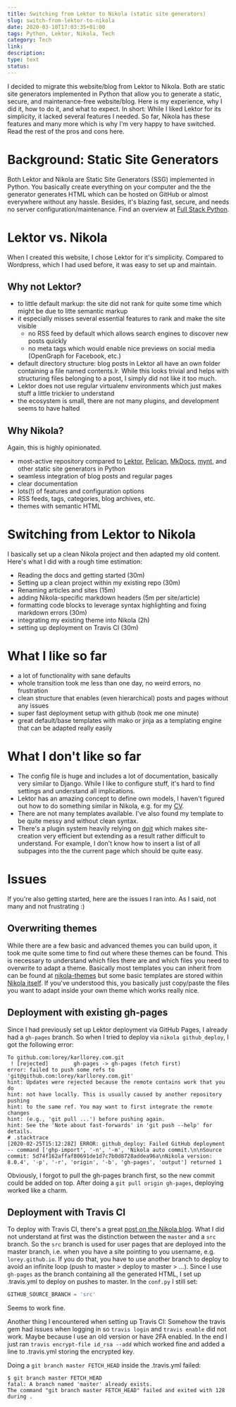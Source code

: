 ```yaml
---
title: Switching from Lektor to Nikola (static site generators)
slug: switch-from-lektor-to-nikola
date: 2020-03-10T17:03:35+01:00
tags: Python, Lektor, Nikola, Tech
category: Tech 
link: 
description: 
type: text
status:
---
```


I decided to migrate this website/blog from Lektor to Nikola.
Both are static site generators 
implemented in Python 
that allow you to generate a static, secure, and maintenance-free website/blog.
Here is my experience, why I did it, how to do it, and what to expect.
In short: While I liked Lektor for its simplicity,
it lacked several features I needed.
So far, Nikola has these features and many more
which is why I'm very happy to have switched.
Read the rest of the pros and cons here.
<!-- TEASER_END -->

# Background: Static Site Generators
Both Lektor and Nikola are Static Site Generators (SSG) implemented in Python.
You basically create everything on your computer and the the generator generates HTML
which can be hosted on GitHub or almost everywhere without any hassle.
Besides, it's blazing fast, secure, and needs no server configuration/maintenance.
Find an overview at [Full Stack Python](https://www.fullstackpython.com/static-site-generator.html).

# Lektor vs. Nikola
When I created this website, I chose Lektor for it's simplicity.
Compared to Wordpress, which I had used before, it was easy to set up and maintain.

## Why not Lektor?
* to little default markup: the site did not rank for quite some time which might be due to litte semantic markup
* it especially misses several essential features to rank and make the site visible 
  * no RSS feed by default which allows search engines to discover new posts quickly
  * no meta tags which would enable nice previews on social media (OpenGraph for Facebook, etc.)
* default directory structure: blog posts in Lektor all have an own folder containing a file named contents.lr.
  While this looks trivial and helps with structuring files belonging to a post, I simply did not like it too much.
* Lektor does not use regular virtualenv environments which just makes stuff a little trickier to understand
* the ecosystem is small, there are not many plugins, and development seems to have halted

## Why Nikola?
Again, this is highly opinionated.

* most-active repository compared to [Lektor](https://github.com/lektor/lektor), [Pelican](https://github.com/getpelican/pelican), [MkDocs](https://github.com/mkdocs/mkdocs/), [mynt](https://github.com/Anomareh/mynt), and other static site generators in Python
* seamless integration of blog posts and regular pages
* clear documentation
* lots(!) of features and configuration options
* RSS feeds, tags, categories, blog archives, etc.
* themes with semantic HTML 

# Switching from Lektor to Nikola
I basically set up a clean Nikola project and then adapted my old content.
Here's what I did with a rough time estimation:

* Reading the docs and getting started (30m)
* Setting up a clean project within my existing repo (30m)
* Renaming articles and sites (15m)
* adding Nikola-specific markdown headers (5m per site/article)
* formatting code blocks to leverage syntax highlighting and fixing markdown errors (30m)
* integrating my existing theme into Nikola (2h)
* setting up deployment on Travis CI (30m)

# What I like so far
* a lot of functionality with sane defaults
* whole transition took me less than one day, no weird errors, no frustration
* clean structure that enables (even hierarchical) posts and pages without any issues
* super fast deployment setup with github (took me one minute)
* great default/base templates with mako or jinja as a templating engine that can be adapted really easily

# What I don't like so far
* The config file is huge and includes a lot of documentation, basically very similar to Django.
  While I like to configure stuff, it's hard to find settings and understand all implications.
* Lektor has an amazing concept to define own models, I haven't figured out how to do something similar in Nikola, e.g. for my [CV](/founder).
* There are not many templates available. I've also found my template to be quite messy and without clean syntax.
* There's a plugin system heavily relying on [doit](https://pydoit.org/) which makes site-creation very efficient but extending as a result rather difficult to understand. For example, I don't know how to insert a list of all subpages into the the current page which should be quite easy.

# Issues
If you're also getting started, here are the issues I ran into.
As I said, not many and not frustrating :)

## Overwriting themes
While there are a few basic and advanced themes you can build upon,
it took me quite some time to find out where these themes can be found.
This is necessary to understand which files there are and which files you need to overwrite to adapt a theme.
Basically most templates you can inherit from can be found at [nikola-themes](https://github.com/getnikola/nikola-themes)
but some basic templates are stored within [Nikola itself](https://github.com/getnikola/nikola/tree/c886ea38f7ee34f1fffb3edae7087694483a999d/nikola/data/themes).
If you've understood this, you basically just copy/paste the files you want to adapt inside your own theme
which works really nice.


## Deployment with existing gh-pages
Since I had previously set up Lektor deployment via GitHub Pages, I already had a `gh-pages` branch.
So when I tried to deploy via `nikola github_deploy`, I got the following error:
```text
To github.com:lorey/karllorey.com.git
 ! [rejected]        gh-pages -> gh-pages (fetch first)
error: failed to push some refs to 'git@github.com:lorey/karllorey.com.git'
hint: Updates were rejected because the remote contains work that you do
hint: not have locally. This is usually caused by another repository pushing
hint: to the same ref. You may want to first integrate the remote changes
hint: (e.g., 'git pull ...') before pushing again.
hint: See the 'Note about fast-forwards' in 'git push --help' for details.
# .stacktrace
[2020-02-25T15:12:28Z] ERROR: github_deploy: Failed GitHub deployment -- command ['ghp-import', '-n', '-m', 'Nikola auto commit.\n\nSource commit: 5d74f162affaf80691de1d7c7b0d8728addea96a\nNikola version: 8.0.4', '-p', '-r', 'origin', '-b', 'gh-pages', 'output'] returned 1
```
Obviously, I forgot to pull the gh-pages branch first, so the new commit could be added on top.
After doing a `git pull origin gh-pages`, deploying worked like a charm.

## Deployment with Travis CI
To deploy with Travis CI, there's a great [post on the Nikola blog](https://getnikola.com/blog/automating-nikola-rebuilds-with-travis-ci.html).
What I did not understand at first was the distinction between the `master` and a `src` branch.
So the `src` branch is used for user pages that are deployed into the master branch, i.e. when you have a site pointing to you username, e.g. `lorey.github.io`.
If you do that, you have to use another branch to deploy to avoid an infinite loop (push to master > deploy to master > ...).
Since I use `gh-pages` as the branch containing all the generated HTML, I set up .travis.yml to deploy on pushes to master.
In the `conf.py` I still set:
```python
GITHUB_SOURCE_BRANCH = 'src'
```
Seems to work fine.

Another thing I encountered when setting up Travis CI:
Somehow the travis gem had issues when logging in so `travis login` and `travis enable` did not work.
Maybe because I use an old version or have 2FA enabled.
In the end I just ran `travis encrypt-file id_rsa --add` which worked fine and added a line to .travis.yml
storing the encrypted key.

Doing a `git branch master FETCH_HEAD` inside the .travis.yml failed:
```text
$ git branch master FETCH_HEAD
fatal: A branch named 'master' already exists.
The command "git branch master FETCH_HEAD" failed and exited with 128 during .
```